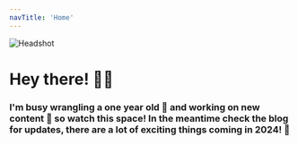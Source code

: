 ```yaml
---
navTitle: 'Home'
---
```


![Headshot](/headshot.png)

# Hey there! 🙋‍♂️

### I'm busy wrangling a one year old 🍼 and working on new content 📝 so watch this space! In the meantime check the blog for updates, there are a lot of exciting things coming in 2024! 🎉

